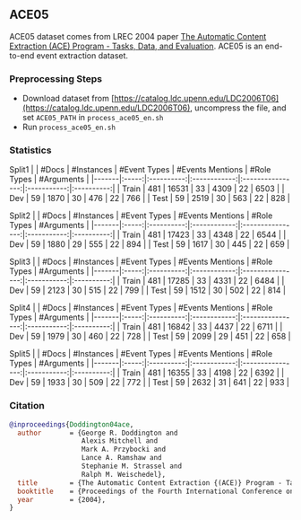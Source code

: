 ## ACE05

ACE05 dataset comes from LREC 2004 paper [The Automatic Content Extraction (ACE) Program - Tasks, Data, and Evaluation](https://aclanthology.org/L04-1011/). ACE05 is an end-to-end event extraction dataset.

### Preprocessing Steps

- Download dataset from [https://catalog.ldc.upenn.edu/LDC2006T06](https://catalog.ldc.upenn.edu/LDC2006T06), uncompress the file, and set `ACE05_PATH` in `process_ace05_en.sh`
- Run `process_ace05_en.sh`

### Statistics

Split1
|       | #Docs | #Instances | #Event Types | #Events Mentions | #Role Types | #Arguments |
|-------|:-----:|:----------:|:------------:|:----------------:|:-----------:|:----------:|
| Train |  481  |   16531    |     33       |      4309        |      22     |    6503    |
| Dev   |   59  |    1870    |     30       |       476        |      22     |     766    |
| Test  |   59  |    2519    |     30       |       563        |      22     |     828    |

Split2
|       | #Docs | #Instances | #Event Types | #Events Mentions | #Role Types | #Arguments |
|-------|:-----:|:----------:|:------------:|:----------------:|:-----------:|:----------:|
| Train |  481  |   17423    |     33       |      4348        |      22     |    6544    |
| Dev   |   59  |    1880    |     29       |       555        |      22     |     894    |
| Test  |   59  |    1617    |     30       |       445        |      22     |     659    |

Split3
|       | #Docs | #Instances | #Event Types | #Events Mentions | #Role Types | #Arguments |
|-------|:-----:|:----------:|:------------:|:----------------:|:-----------:|:----------:|
| Train |  481  |   17285    |     33       |      4331        |      22     |    6484    |
| Dev   |   59  |    2123    |     30       |       515        |      22     |     799    |
| Test  |   59  |    1512    |     30       |       502        |      22     |     814    |

Split4
|       | #Docs | #Instances | #Event Types | #Events Mentions | #Role Types | #Arguments |
|-------|:-----:|:----------:|:------------:|:----------------:|:-----------:|:----------:|
| Train |  481  |   16842    |     33       |      4437        |      22     |    6711    |
| Dev   |   59  |    1979    |     30       |       460        |      22     |     728    |
| Test  |   59  |    2099    |     29       |       451        |      22     |     658    |

Split5
|       | #Docs | #Instances | #Event Types | #Events Mentions | #Role Types | #Arguments |
|-------|:-----:|:----------:|:------------:|:----------------:|:-----------:|:----------:|
| Train |  481  |   16355    |     33       |      4198        |      22     |    6392    |
| Dev   |   59  |    1933    |     30       |       509        |      22     |     772    |
| Test  |   59  |    2632    |     31       |       641        |      22     |     933    |

### Citation

```bib
@inproceedings{Doddington04ace,
  author       = {George R. Doddington and
                  Alexis Mitchell and
                  Mark A. Przybocki and
                  Lance A. Ramshaw and
                  Stephanie M. Strassel and
                  Ralph M. Weischedel},
  title        = {The Automatic Content Extraction {(ACE)} Program - Tasks, Data, and Evaluation},
  booktitle    = {Proceedings of the Fourth International Conference on Language Resources and Evaluation (LREC)},
  year         = {2004},
}
```
